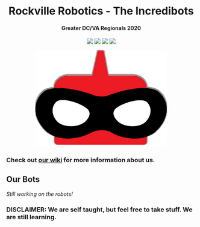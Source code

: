 <h1 align="center">Rockville Robotics - The Incredibots</h1>
<h4 align="center">Greater DC/VA Regionals 2020</h4>
<p align="center">
  <img src="https://img.shields.io/badge/Team_Number-0333-orange.svg" /></a>
  <a href="https://travis-ci.com/rockvillerobotics/Incredibots2020"><img src="https://travis-ci.com/rockvillerobotics/Incredibots2020.svg?branch=master" /></a>
  <a href="LICENSE.txt"><img src="https://img.shields.io/badge/License-GPL_3.0-lightgray.svg" /></a>
  <a href="https://gitpod.io/#https://github.com/rockvillerobotics/Incredibots2020"><img src="https://img.shields.io/badge/Gitpod-supported-blue?logo=gitpod" /></a>
</p>

<p align="center">
  <img src="photos/Just the eyes transparent.png" width="350"/></a>
</p>

### Check out [our wiki] for more information about us.
[our wiki]: https://github.com/RockvilleRobotics/Incredibots2020/wiki

## Our Bots
*Still working on the robots!*

### DISCLAIMER: We are self taught, but feel free to take stuff. We are still learning.
